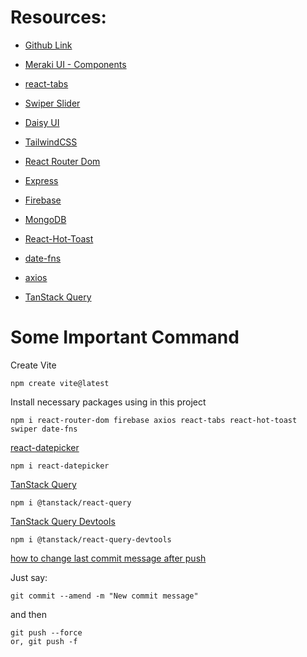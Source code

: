# Resources:

-   [Github Link](https://github.com/shakilahmedatik/soloSphere-resources/tree/main)

-   [Meraki UI - Components](https://merakiui.com/components)
-   [react-tabs](https://www.npmjs.com/package/react-tabs)
-   [Swiper Slider](https://swiperjs.com/)
-   [Daisy UI](https://daisyui.com/)
-   [TailwindCSS](https://tailwindcss.com/)
-   [React Router Dom](https://reactrouter.com/en/main)
-   [Express](https://expressjs.com/)
-   [Firebase](https://console.firebase.google.com/)
-   [MongoDB](https://www.mongodb.com/)
-   [React-Hot-Toast](https://react-hot-toast.com/)
-   [date-fns](https://date-fns.org/)
-   [axios](https://axios-http.com/docs/intro)
-   [TanStack Query](https://tanstack.com/query/latest)

# Some Important Command

Create Vite

```
npm create vite@latest
```

Install necessary packages using in this project

```
npm i react-router-dom firebase axios react-tabs react-hot-toast swiper date-fns
```

[react-datepicker](https://www.npmjs.com/package/react-datepicker)

```
npm i react-datepicker
```

[TanStack Query](https://tanstack.com/query/latest/docs/framework/react/overview)

```
npm i @tanstack/react-query
```

[TanStack Query Devtools](https://tanstack.com/query/latest/docs/framework/react/devtools#devtools)

```
npm i @tanstack/react-query-devtools
```

[how to change last commit message after push](https://stackoverflow.com/a/20853093/23363732)

Just say:

```
git commit --amend -m "New commit message"
```

and then

```
git push --force
or, git push -f
```
